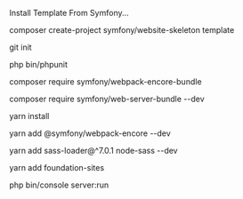 Install Template From Symfony...


composer create-project symfony/website-skeleton template

git init

php bin/phpunit

composer require symfony/webpack-encore-bundle

composer require symfony/web-server-bundle --dev

yarn install

yarn add @symfony/webpack-encore --dev

yarn add sass-loader@^7.0.1 node-sass --dev

yarn add foundation-sites



php bin/console server:run
